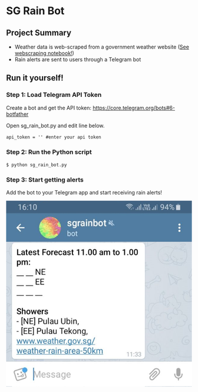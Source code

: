 # SG Rain Bot
## Project Summary
* Weather data is web-scraped from a government weather website ([See webscraping notebook!](https://github.com/MichaelOw/SG_Rain_Bot/blob/master/notebooks/web_scraping.ipynb))
* Rain alerts are sent to users through a Telegram bot

## Run it yourself!

### Step 1: Load Telegram API Token
Create a bot and get the API token: https://core.telegram.org/bots#6-botfather

Open sg_rain_bot.py and edit line below.

    api_token = '' #enter your api token

### Step 2: Run the Python script
    $ python sg_rain_bot.py

### Step 3: Start getting alerts
Add the bot to your Telegram app and start receiving rain alerts!

![alt text](demo.png)
